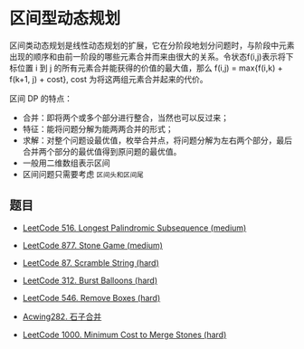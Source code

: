 # 区间型动态规划

区间类动态规划是线性动态规划的扩展，它在分阶段地划分问题时，与阶段中元素出现的顺序和由前一阶段的哪些元素合并而来由很大的关系。令状态f(i,j)表示将下标位置 i 到 j 的所有元素合并能获得的价值的最大值，那么 f(i,j) = max{f(i,k) + f(k+1, j) + cost}, cost 为将这两组元素合并起来的代价。

区间 DP 的特点：

- 合并：即将两个或多个部分进行整合，当然也可以反过来；
- 特征：能将问题分解为能两两合并的形式；
- 求解：对整个问题设最优值，枚举合并点，将问题分解为左右两个部分，最后合并两个部分的最优值得到原问题的最优值。
- 一般用二维数组表示区间
- 区间问题只需要考虑 `区间头和区间尾`

## 题目

- [LeetCode 516. Longest Palindromic Subsequence (medium)](https://github.com/muyids/leetcode/blob/master/algorithms/501-600/516.longest-palindromic-subsequence.md)

- [LeetCode 877. Stone Game (medium)](https://github.com/muyids/leetcode/blob/master/algorithms/801-900/877.stone-game.md)

- [LeetCode 87. Scramble String (hard)](https://github.com/muyids/leetcode/blob/master/algorithms/1-100/87.scramble-string.md)

- [LeetCode 312. Burst Balloons (hard)](https://github.com/muyids/leetcode/blob/master/algorithms/301-400/312.burst-balloons.md)

- [LeetCode 546. Remove Boxes (hard)](https://github.com/muyids/leetcode/blob/master/algorithms/501-600/546.remove-boxes.md)

- [Acwing282. 石子合并](https://www.acwing.com/problem/content/description/284/)

- [LeetCode 1000. Minimum Cost to Merge Stones (hard)](https://github.com/muyids/leetcode/blob/master/algorithms/901-1000/1000.minimum-cost-to-merge-stones.md)

